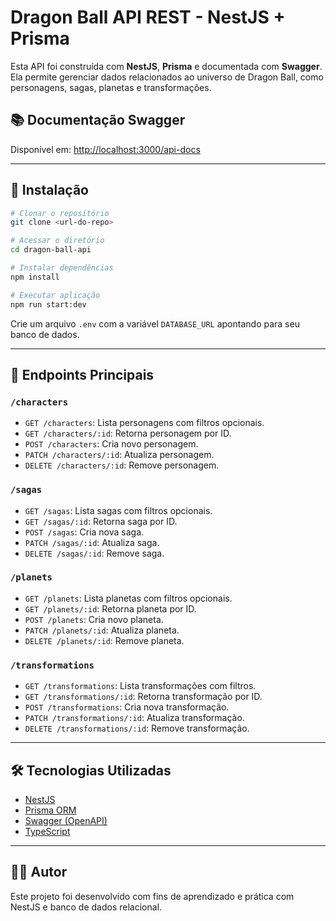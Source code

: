 # Dragon Ball API REST - NestJS + Prisma

Esta API foi construída com **NestJS**, **Prisma** e documentada com **Swagger**.
Ela permite gerenciar dados relacionados ao universo de Dragon Ball, como personagens, sagas, planetas e transformações.

## 📚 Documentação Swagger

Disponível em: [http://localhost:3000/api-docs](http://localhost:3000/api-docs)

---

## 🔧 Instalação

```bash
# Clonar o repositório
git clone <url-do-repo>

# Acessar o diretório
cd dragon-ball-api

# Instalar dependências
npm install

# Executar aplicação
npm run start:dev
```

Crie um arquivo `.env` com a variável `DATABASE_URL` apontando para seu banco de dados.

---

## 🔌 Endpoints Principais

### `/characters`
- `GET /characters`: Lista personagens com filtros opcionais.
- `GET /characters/:id`: Retorna personagem por ID.
- `POST /characters`: Cria novo personagem.
- `PATCH /characters/:id`: Atualiza personagem.
- `DELETE /characters/:id`: Remove personagem.

### `/sagas`
- `GET /sagas`: Lista sagas com filtros opcionais.
- `GET /sagas/:id`: Retorna saga por ID.
- `POST /sagas`: Cria nova saga.
- `PATCH /sagas/:id`: Atualiza saga.
- `DELETE /sagas/:id`: Remove saga.

### `/planets`
- `GET /planets`: Lista planetas com filtros opcionais.
- `GET /planets/:id`: Retorna planeta por ID.
- `POST /planets`: Cria novo planeta.
- `PATCH /planets/:id`: Atualiza planeta.
- `DELETE /planets/:id`: Remove planeta.

### `/transformations`
- `GET /transformations`: Lista transformações com filtros.
- `GET /transformations/:id`: Retorna transformação por ID.
- `POST /transformations`: Cria nova transformação.
- `PATCH /transformations/:id`: Atualiza transformação.
- `DELETE /transformations/:id`: Remove transformação.

---

## 🛠 Tecnologias Utilizadas

- [NestJS](https://nestjs.com/)
- [Prisma ORM](https://www.prisma.io/)
- [Swagger (OpenAPI)](https://swagger.io/)
- [TypeScript](https://www.typescriptlang.org/)

---

## 👨‍💻 Autor

Este projeto foi desenvolvido com fins de aprendizado e prática com NestJS e banco de dados relacional.